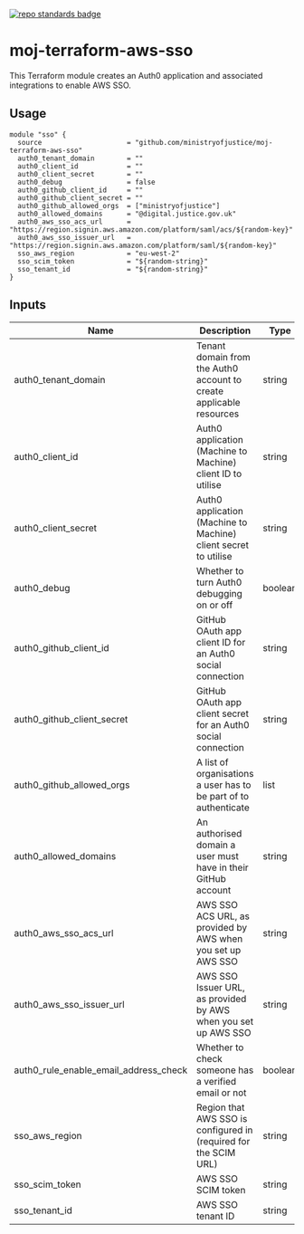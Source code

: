 [![repo standards badge](https://img.shields.io/badge/dynamic/json?color=blue&style=for-the-badge&logo=github&label=MoJ%20Compliant&query=%24.result&url=https%3A%2F%2Foperations-engineering-reports.cloud-platform.service.justice.gov.uk%2Fapi%2Fv1%2Fcompliant_public_repositories%2Fmoj-terraform-aws-sso)](https://operations-engineering-reports.cloud-platform.service.justice.gov.uk/public-github-repositories.html#moj-terraform-aws-sso "Link to report")

# moj-terraform-aws-sso

This Terraform module creates an Auth0 application and associated integrations to enable AWS SSO.

## Usage

```
module "sso" {
  source                     = "github.com/ministryofjustice/moj-terraform-aws-sso"
  auth0_tenant_domain        = ""
  auth0_client_id            = ""
  auth0_client_secret        = ""
  auth0_debug                = false
  auth0_github_client_id     = ""
  auth0_github_client_secret = ""
  auth0_github_allowed_orgs  = ["ministryofjustice"]
  auth0_allowed_domains      = "@digital.justice.gov.uk"
  auth0_aws_sso_acs_url      = "https://region.signin.aws.amazon.com/platform/saml/acs/${random-key}"
  auth0_aws_sso_issuer_url   = "https://region.signin.aws.amazon.com/platform/saml/${random-key}"
  sso_aws_region             = "eu-west-2"
  sso_scim_token             = "${random-string}"
  sso_tenant_id              = "${random-string}"
}
```

## Inputs

| Name                                  | Description                                                         | Type    | Default | Required |
| ------------------------------------- | ------------------------------------------------------------------- | ------- | ------- | -------- |
| auth0_tenant_domain                   | Tenant domain from the Auth0 account to create applicable resources | string  | n/a     | yes      |
| auth0_client_id                       | Auth0 application (Machine to Machine) client ID to utilise         | string  | n/a     | yes      |
| auth0_client_secret                   | Auth0 application (Machine to Machine) client secret to utilise     | string  | n/a     | yes      |
| auth0_debug                           | Whether to turn Auth0 debugging on or off                           | boolean | `false` | no       |
| auth0_github_client_id                | GitHub OAuth app client ID for an Auth0 social connection           | string  | n/a     | yes      |
| auth0_github_client_secret            | GitHub OAuth app client secret for an Auth0 social connection       | string  | n/a     | yes      |
| auth0_github_allowed_orgs             | A list of organisations a user has to be part of to authenticate    | list    | n/a     | yes      |
| auth0_allowed_domains                 | An authorised domain a user must have in their GitHub account       | string  | n/a     | yes      |
| auth0_aws_sso_acs_url                 | AWS SSO ACS URL, as provided by AWS when you set up AWS SSO         | string  | n/a     | yes      |
| auth0_aws_sso_issuer_url              | AWS SSO Issuer URL, as provided by AWS when you set up AWS SSO      | string  | n/a     | yes      |
| auth0_rule_enable_email_address_check | Whether to check someone has a verified email or not                | boolean | `false` | no       |
| sso_aws_region                        | Region that AWS SSO is configured in (required for the SCIM URL)    | string  | n/a     | yes      |
| sso_scim_token                        | AWS SSO SCIM token                                                  | string  | n/a     | yes      |
| sso_tenant_id                         | AWS SSO tenant ID                                                   | string  | n/a     | yes      |
